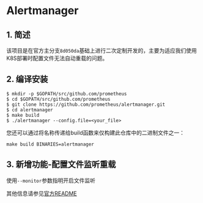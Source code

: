 # Alertmanager

## 1. 简述

该项目是在官方主分支`8d050da`基础上进行二次定制开发的，主要为适应我们使用K8S部署时配置文件无法自动重载的问题。



## 2. 编译安装

```shell
$ mkdir -p $GOPATH/src/github.com/prometheus
$ cd $GOPATH/src/github.com/prometheus
$ git clone https://github.com/prometheus/alertmanager.git
$ cd alertmanager
$ make build
$ ./alertmanager --config.file=<your_file>
```

您还可以通过将名称传递给build函数来仅构建此仓库中的二进制文件之一：

```shell
make build BINARIES=alertmanager
```



## 3. 新增功能-配置文件监听重载

使用`--monitor`参数指明开启文件监听



其他信息请参见[官方README](https://github.com/jwping/alertmanager/blob/master/AREADME.md)